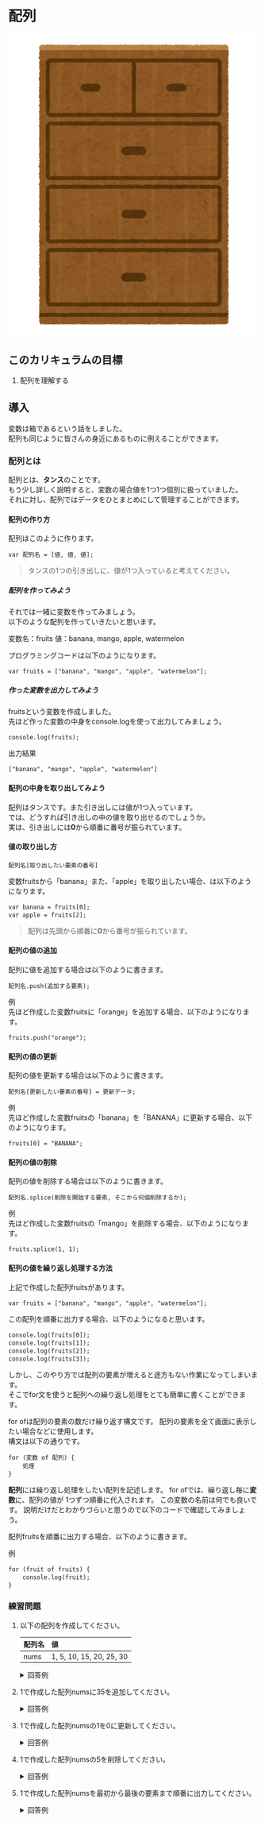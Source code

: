 # 配列
![Swiftロゴ](./img/kagu_tansu.png)

## このカリキュラムの目標
1. 配列を理解する

## 導入
変数は箱であるという話をしました。  
配列も同じように皆さんの身近にあるものに例えることができます。

### 配列とは
配列とは、**タンス**のことです。  
もう少し詳しく説明すると、変数の場合値を1つ1つ個別に扱っていました。  
それに対し、配列ではデータをひとまとめにして管理することができます。

#### 配列の作り方
配列はこのように作ります。

```
var 配列名 = [値, 値, 値];
```

> タンスの1つの引き出しに、値が1つ入っていると考えてください。

##### 配列を作ってみよう
それでは一緒に変数を作ってみましょう。   
以下のような配列を作っていきたいと思います。

変数名：fruits
値：banana, mango, apple, watermelon

プログラミングコードは以下のようになります。

```
var fruits = ["banana", "mango", "apple", "watermelon"];
```

##### 作った変数を出力してみよう
fruitsという変数を作成しました。  
先ほど作った変数の中身をconsole.logを使って出力してみましょう。

```
console.log(fruits);
```

出力結果

```
["banana", "mango", "apple", "watermelon"]
```

#### 配列の中身を取り出してみよう
配列はタンスです。また引き出しには値が1つ入っています。  
では、どうすれば引き出しの中の値を取り出せるのでしょうか。  
実は、引き出しには**0**から順番に番号が振られています。

#### 値の取り出し方

```
配列名[取り出したい要素の番号]
```

変数fruitsから「banana」また、「apple」を取り出したい場合、は以下のようになります。

```
var banana = fruits[0];
var apple = fruits[2];
```

> 配列は先頭から順番に**0**から番号が振られています。

#### 配列の値の追加
配列に値を追加する場合は以下のように書きます。

```
配列名.push(追加する要素);
```

例  
先ほど作成した変数fruitsに「orange」を追加する場合、以下のようになります。

```
fruits.push("orange");
```

#### 配列の値の更新
配列の値を更新する場合は以下のように書きます。

```
配列名[更新したい要素の番号] = 更新データ;
```

例  
先ほど作成した変数fruitsの「banana」を「BANANA」に更新する場合、以下のようになります。

```
fruits[0] = "BANANA";
```

#### 配列の値の削除
配列の値を削除する場合は以下のように書きます。

```
配列名.splice(削除を開始する要素, そこから何個削除するか);
```

例  
先ほど作成した変数fruitsの「mango」を削除する場合、以下のようになります。

```
fruits.splice(1, 1);
```

#### 配列の値を繰り返し処理する方法
上記で作成した配列fruitsがあります。

```
var fruits = ["banana", "mango", "apple", "watermelon"];
```

この配列を順番に出力する場合、以下のようになると思います。

```
console.log(fruits[0]);
console.log(fruits[1]);
console.log(fruits[2]);
console.log(fruits[3]);
```

しかし、このやり方では配列の要素が増えると途方もない作業になってしまいます。    
そこでfor文を使うと配列への繰り返し処理をとても簡単に書くことができます。  

for ofは配列の要素の数だけ繰り返す構文です。 配列の要素を全て画面に表示したい場合などに使用します。  
構文は以下の通りです。

```
for (変数 of 配列) {
	処理
}
```

**配列**には繰り返し処理をしたい配列を記述します。 for ofでは、繰り返し毎に**変数**に、配列の値が 1つずつ順番に代入されます。 この変数の名前は何でも良いです。 説明だけだとわかりづらいと思うので以下のコードで確認してみましょう。

配列fruitsを順番に出力する場合、以下のように書きます。

例

```
for (fruit of fruits) {
    console.log(fruit);
}
```

### 練習問題

1. 以下の配列を作成してください。

	|配列名|値|
	|---|---|
	|nums|1, 5, 10, 15, 20, 25, 30|
	
	
	<details><summary>回答例</summary><div>
	
	```
	var nums = [1, 5, 10, 15, 20, 25, 30];
	```
	
	</div></details>
	
2. 1で作成した配列numsに35を追加してください。

	<details><summary>回答例</summary><div>
	
	```
	nums.push(35);
	```
	
	</div></details>
	
3. 1で作成した配列numsの1を0に更新してください。

	<details><summary>回答例</summary><div>
	
	```
	nums[0] = 0;
	```
	
	</div></details>
	
4. 1で作成した配列numsの5を削除してください。

	<details><summary>回答例</summary><div>
	
	```
	nums.splice(1, 1);
	```
	
	</div></details>
	
5. 1で作成した配列numsを最初から最後の要素まで順番に出力してください。

	<details><summary>回答例</summary><div>
	
	```
	for (num of nums) {
	    console.log(num);
	}
	```
	
	</div></details>